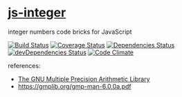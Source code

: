 [js-integer](http://aureooms.github.io/js-integer)
===

integer numbers code bricks for JavaScript

[![Build Status](https://travis-ci.org/aureooms/js-integer.svg)](https://travis-ci.org/aureooms/js-integer)
[![Coverage Status](https://coveralls.io/repos/aureooms/js-integer/badge.png)](https://coveralls.io/r/aureooms/js-integer)
[![Dependencies Status](https://david-dm.org/aureooms/js-integer.png)](https://david-dm.org/aureooms/js-integer#info=dependencies)
[![devDependencies Status](https://david-dm.org/aureooms/js-integer/dev-status.png)](https://david-dm.org/aureooms/js-integer#info=devDependencies)
[![Code Climate](https://codeclimate.com/github/aureooms/js-integer.png)](https://codeclimate.com/github/aureooms/js-integer)

references:

 - [The GNU Multiple Precision Arithmetic Library](https://gmplib.org/)
 - https://gmplib.org/gmp-man-6.0.0a.pdf
